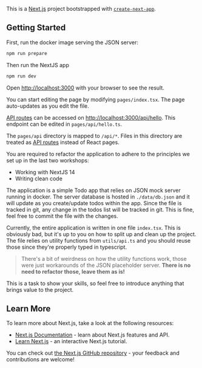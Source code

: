 This is a [Next.js](https://nextjs.org/) project bootstrapped with [`create-next-app`](https://github.com/vercel/next.js/tree/canary/packages/create-next-app).

## Getting Started

First, run the docker image serving the JSON server:

```bash
npm run prepare
```

Then run the NextJS app

```bash
npm run dev
```

Open [http://localhost:3000](http://localhost:3000) with your browser to see the result.

You can start editing the page by modifying `pages/index.tsx`. The page auto-updates as you edit the file.

[API routes](https://nextjs.org/docs/api-routes/introduction) can be accessed on [http://localhost:3000/api/hello](http://localhost:3000/api/hello). This endpoint can be edited in `pages/api/hello.ts`.

The `pages/api` directory is mapped to `/api/*`. Files in this directory are treated as [API routes](https://nextjs.org/docs/api-routes/introduction) instead of React pages.

You are required to refactor the application to adhere to the principles we set up in the last two workshops:
- Working with NextJS 14
- Writing clean code

The application is a simple Todo app that relies on JSON mock server running in docker. The server database is hosted in `./data/db.json` and it will update as you create/update todos within the app. Since the file is tracked in git, any change in the todos list will be tracked in git. This is fine, feel free to commit the file with the changes.

Currently, the entire application is written in one file `index.tsx`. This is obviously bad, but it's up to you on how to split up and clean up the project. The file relies on utility functions from `utils/api.ts` and you should reuse those since they're properly typed in typescript.

> There's a bit of weirdness on how the utility functions work, those were just workarounds of the JSON placeholder server. **There is no need to refactor those, leave them as is!**

This is a task to show your skills, so feel free to introduce anything that brings value to the project.

## Learn More

To learn more about Next.js, take a look at the following resources:

- [Next.js Documentation](https://nextjs.org/docs) - learn about Next.js features and API.
- [Learn Next.js](https://nextjs.org/learn) - an interactive Next.js tutorial.

You can check out [the Next.js GitHub repository](https://github.com/vercel/next.js/) - your feedback and contributions are welcome!

